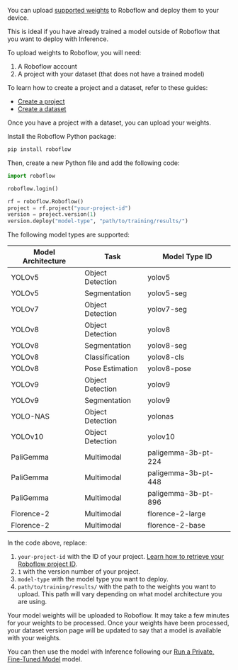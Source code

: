 You can upload [supported weights](#supported_models) to Roboflow and deploy them to your device.

This is ideal if you have already trained a model outside of Roboflow that you want to deploy with Inference.

To upload weights to Roboflow, you will need:

1. A Roboflow account
2. A project with your dataset (that does not have a trained model)

To learn how to create a project and a dataset, refer to these guides:

- [Create a project](https://docs.roboflow.com/datasets/create-a-project)
- [Create a dataset](https://docs.roboflow.com/datasets/create-a-dataset-version)

Once you have a project with a dataset, you can upload your weights.

Install the Roboflow Python package:

```bash
pip install roboflow
```

Then, create a new Python file and add the following code:

```python
import roboflow

roboflow.login()

rf = roboflow.Roboflow()
project = rf.project("your-project-id")
version = project.version(1)
version.deploy("model-type", "path/to/training/results/")
```

<a name="supported_models">The following model types are supported:</a>

|Model Architecture|Task      |Model Type ID                 |
|------------------|----------------|-------------------|
|YOLOv5            |Object Detection|yolov5             |
|YOLOv5            |Segmentation    |yolov5-seg         |
|YOLOv7            |Object Detection|yolov7-seg         |
|YOLOv8            |Object Detection|yolov8             |
|YOLOv8            |Segmentation    |yolov8-seg         |
|YOLOv8            |Classification  |yolov8-cls         |
|YOLOv8            |Pose Estimation |yolov8-pose        |
|YOLOv9            |Object Detection|yolov9             |
|YOLOv9            |Segmentation    |yolov9             |
|YOLO-NAS          |Object Detection|yolonas            |
|YOLOv10           |Object Detection|yolov10            |
|PaliGemma         |Multimodal      |paligemma-3b-pt-224|
|PaliGemma         |Multimodal      |paligemma-3b-pt-448|
|PaliGemma         |Multimodal      |paligemma-3b-pt-896|
|Florence-2        |Multimodal      |florence-2-large   |
|Florence-2        |Multimodal      |florence-2-base    |

In the code above, replace:

1. `your-project-id` with the ID of your project. [Learn how to retrieve your Roboflow project ID](https://docs.roboflow.com/api-reference/workspace-and-project-ids).
2. `1` with the version number of your project.
3. `model-type` with the model type you want to deploy.
4. `path/to/training/results/` with the path to the weights you want to upload. This path will vary depending on what model architecture you are using.

Your model weights will be uploaded to Roboflow. It may take a few minutes for your weights to be processed. Once your weights have been processed, your dataset version page will be updated to say that a model is available with your weights.

You can then use the model with Inference following our [Run a Private, Fine-Tuned Model](/quickstart/explore_models/#run-a-private-fine-tuned-model) model.
